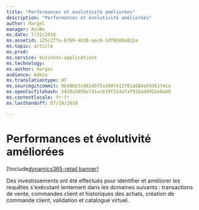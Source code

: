 ```yaml
---
title: "Performances et évolutivité améliorées"
description: "Performances et évolutivité améliorées"
author: MargoC
manager: AnnBe
ms.date: 7/22/2018
ms.assetid: 125c2ffa-b769-4b39-aac6-1df6b88a822a
ms.topic: article
ms.prod: 
ms.service: business-applications
ms.technology: 
ms.author: margoc
audience: Admin
ms.translationtype: HT
ms.sourcegitcommit: 0b40bb3c98145f5a260f412701a884a5936174ce
ms.openlocfilehash: 5428a5856e741ac639f214a7af918ad89b2e0ab8
ms.contentlocale: fr-fr
ms.lasthandoff: 07/18/2018

---
```

#  <a name="enhanced-performance-and-scalability"></a>Performances et évolutivité améliorées

[!include[dynamics365-retail banner](../includes/dynamics365-retail.md)]




Des investissements ont été effectués pour identifier et améliorer les requêtes s'exécutant lentement dans les domaines suivants : transactions de vente, commandes client et historiques des achats, création de commande client, validation et catalogue virtuel.

